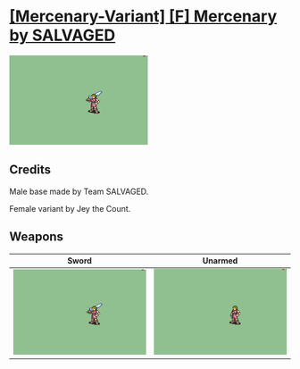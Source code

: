 # [\[Mercenary-Variant\] \[F\] Mercenary by SALVAGED](./)

<img src="./1.%20Sword/Sword_000.png" alt="[Mercenary-Variant] [F] Mercenary by SALVAGED standing" />

## Credits

Male base made by Team SALVAGED.

Female variant by Jey the Count.

## Weapons


|Sword |Unarmed |
|  :---: | :---: |
| <img alt="Sword animation" src="./1.%20Sword/Sword.gif" /> | <img alt="Unarmed animation" src="./8.%20Unarmed/Unarmed.gif" /> |
